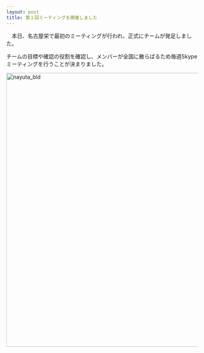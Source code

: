 ```yaml
---
layout: post
title: 第１回ミーティングを開催しました
---
```


　本日、名古屋栄で最初のミーティングが行われ、正式にチームが発足しました。
 
 チームの目標や確認の役割を確認し、メンバーが全国に散らばるため毎週Skypeミーティングを行うことが決まりました。
 
 
<a data-flickr-embed="true" data-header="true" data-footer="true"  href="https://www.flickr.com/photos/135591056@N08/32178992795/in/dateposted-public/" title="nayuta_bld"><img src="https://c4.staticflickr.com/1/705/32178992795_90802eebf7_b.jpg" width="540" height="720" alt="nayuta_bld"></a><script async src="//embedr.flickr.com/assets/client-code.js" charset="utf-8"></script>
